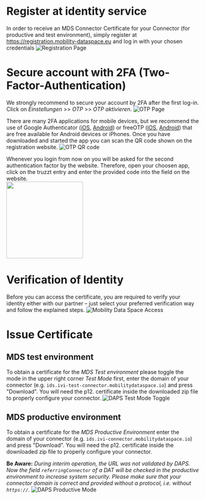 # Register at identity service
In order to receive an MDS Connector Certificate for your Connector (for productive and test environment), simply register at https://registration.mobility-dataspace.eu and log in with your chosen credentials
![Registration Page](https://user-images.githubusercontent.com/91048868/177972442-17fbf300-a568-4ca3-a754-4d136f237deb.jpg "Registration Page")

# Secure account with 2FA (Two-Factor-Authentication)
We strongly recommend to secure your account by 2FA after the first log-in. Click on _Einstellungen_ >> _OTP_ >> _OTP aktivieren_.
![OTP Page](https://user-images.githubusercontent.com/91048868/177973115-1d49e203-bca0-45e6-890b-4874bb53dddd.jpg "OTP Page")

There are many 2FA applications for mobile devices, but we recommend the use of Google Authenticator ([iOS](https://apps.apple.com/de/app/google-authenticator/id388497605), [Android](https://play.google.com/store/apps/details?id=com.google.android.apps.authenticator2)) or freeOTP ([iOS](https://apps.apple.com/us/app/freeotp-authenticator/id872559395), [Android](https://play.google.com/store/apps/details?id=org.fedorahosted.freeotp&hl=de&gl=US)) that are free available for Android devices or iPhones. Once you have downloaded and started the app you can scan the QR code shown on the registration website.
![OTP QR code](https://user-images.githubusercontent.com/91048868/177973367-1f24a8cf-2ee9-4472-b8d3-aefeef9a5b7d.jpg "OTP QR code")

Whenever you login from now on you will be asked for the second authentication factor by the website. Therefore, open your choosen app, click on the truzzt entry and enter the provided code into the field on the website.  
<img src="https://user-images.githubusercontent.com/91048868/177973551-fcc8ee95-2f4c-4073-8bd7-2614295d79cc.jpg" width=200>

# Verification of Identity
Before you can access the certificate, you are required to verify your identity either with our partner – just select your preferred verification way and follow the explained steps.
![Mobility Data Space Access](https://user-images.githubusercontent.com/91048868/177973336-0bc022f4-fc8b-4d33-a7e3-77a02aa3dcca.jpg "Mobility Data Space Access")

# Issue Certificate

## MDS test environment
To obtain a certificate for the _MDS Test environment_ please toggle the mode in the upper right corner _Test Mode_ first, enter the domain of your connector (e.g. `ids.ivi-test-connector.mobilitydataspace.io`) and press "Download". You will need the p12. certificate inside the downloaded zip file to properly configure your connector.
![DAPS Test Mode Toggle](https://user-images.githubusercontent.com/91048868/177973863-e4446960-1335-4db6-9ffd-6a526bc94aca.jpg "DAPS Test Mode Toggle")

## MDS productive environment
To obtain a certificate for the _MDS Productive Environment_ enter the domain of your connector (e.g. `ids.ivi-connector.mobilitydataspace.io`) and press "Download". You will need the p12. certificate inside the downloaded zip file to properly configure your connector.

**Be Aware:** _During interim operation, the URL was not validated by DAPS. Now the field `referringConnector` of a DAT will be checked in the productive environment to increase system security. Please make sure that your connector domain is correct and provided without a protocol, i.e. without `https://`._
![DAPS Productive Mode](https://user-images.githubusercontent.com/91048868/177975021-4984a549-938e-47b0-b28c-bc517ad32cf2.jpg "DAPS Productive Mode")

